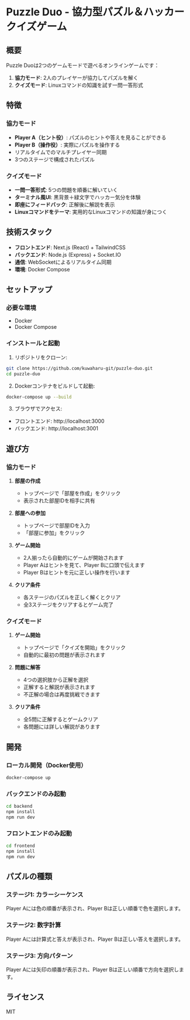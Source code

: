 # Puzzle Duo - 協力型パズル＆ハッカークイズゲーム

## 概要
Puzzle Duoは2つのゲームモードで遊べるオンラインゲームです：
1. **協力モード**: 2人のプレイヤーが協力してパズルを解く
2. **クイズモード**: Linuxコマンドの知識を試す一問一答形式

## 特徴

### 協力モード
- **Player A（ヒント役）**: パズルのヒントや答えを見ることができる
- **Player B（操作役）**: 実際にパズルを操作する
- リアルタイムでのマルチプレイヤー同期
- 3つのステージで構成されたパズル

### クイズモード
- **一問一答形式**: 5つの問題を順番に解いていく
- **ターミナル風UI**: 黒背景＋緑文字でハッカー気分を体験
- **即座にフィードバック**: 正解後に解説を表示
- **Linuxコマンドをテーマ**: 実用的なLinuxコマンドの知識が身につく

## 技術スタック
- **フロントエンド**: Next.js (React) + TailwindCSS
- **バックエンド**: Node.js (Express) + Socket.IO
- **通信**: WebSocketによるリアルタイム同期
- **環境**: Docker Compose

## セットアップ

### 必要な環境
- Docker
- Docker Compose

### インストールと起動

1. リポジトリをクローン:
```bash
git clone https://github.com/kuwaharu-git/puzzle-duo.git
cd puzzle-duo
```

2. Dockerコンテナをビルドして起動:
```bash
docker-compose up --build
```

3. ブラウザでアクセス:
- フロントエンド: http://localhost:3000
- バックエンド: http://localhost:3001

## 遊び方

### 協力モード

1. **部屋の作成**
   - トップページで「部屋を作成」をクリック
   - 表示された部屋IDを相手に共有

2. **部屋への参加**
   - トップページで部屋IDを入力
   - 「部屋に参加」をクリック

3. **ゲーム開始**
   - 2人揃ったら自動的にゲームが開始されます
   - Player Aはヒントを見て、Player Bに口頭で伝えます
   - Player Bはヒントを元に正しい操作を行います

4. **クリア条件**
   - 各ステージのパズルを正しく解くとクリア
   - 全3ステージをクリアするとゲーム完了

### クイズモード

1. **ゲーム開始**
   - トップページで「クイズを開始」をクリック
   - 自動的に最初の問題が表示されます

2. **問題に解答**
   - 4つの選択肢から正解を選択
   - 正解すると解説が表示されます
   - 不正解の場合は再度挑戦できます

3. **クリア条件**
   - 全5問に正解するとゲームクリア
   - 各問題には詳しい解説があります

## 開発

### ローカル開発（Docker使用）
```bash
docker-compose up
```

### バックエンドのみ起動
```bash
cd backend
npm install
npm run dev
```

### フロントエンドのみ起動
```bash
cd frontend
npm install
npm run dev
```

## パズルの種類

### ステージ1: カラーシーケンス
Player Aには色の順番が表示され、Player Bは正しい順番で色を選択します。

### ステージ2: 数字計算
Player Aには計算式と答えが表示され、Player Bは正しい答えを選択します。

### ステージ3: 方向パターン
Player Aには矢印の順番が表示され、Player Bは正しい順番で方向を選択します。

## ライセンス
MIT
